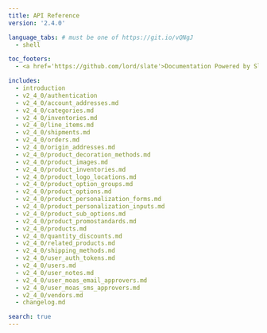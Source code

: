 ```yaml
---
title: API Reference
version: '2.4.0'

language_tabs: # must be one of https://git.io/vQNgJ
  - shell

toc_footers:
  - <a href='https://github.com/lord/slate'>Documentation Powered by Slate</a>

includes:
  - introduction
  - v2_4_0/authentication
  - v2_4_0/account_addresses.md
  - v2_4_0/categories.md
  - v2_4_0/inventories.md
  - v2_4_0/line_items.md
  - v2_4_0/shipments.md
  - v2_4_0/orders.md
  - v2_4_0/origin_addresses.md
  - v2_4_0/product_decoration_methods.md
  - v2_4_0/product_images.md
  - v2_4_0/product_inventories.md
  - v2_4_0/product_logo_locations.md
  - v2_4_0/product_option_groups.md
  - v2_4_0/product_options.md
  - v2_4_0/product_personalization_forms.md
  - v2_4_0/product_personalization_inputs.md
  - v2_4_0/product_sub_options.md
  - v2_4_0/product_promostandards.md
  - v2_4_0/products.md
  - v2_4_0/quantity_discounts.md
  - v2_4_0/related_products.md
  - v2_4_0/shipping_methods.md
  - v2_4_0/user_auth_tokens.md
  - v2_4_0/users.md
  - v2_4_0/user_notes.md
  - v2_4_0/user_moas_email_approvers.md
  - v2_4_0/user_moas_sms_approvers.md
  - v2_4_0/vendors.md
  - changelog.md

search: true
---
```

